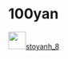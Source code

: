 # 100yan
<!DOCTYPE html>
<html lang="en">
<head>
    <meta charset="UTF-8">
    <title>Title</title>
</head>
<body>
<a href="https://www.instagram.com/stoyanh_8/" class="link-underline-light"><img src="https://clipart.info/images/ccovers/1516920567instagram-png-logo-transparent.png"  width="35" height="35">stoyanh_8</a>
</body>
</html>

